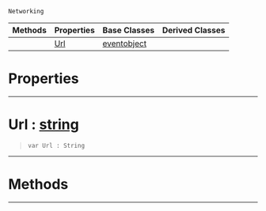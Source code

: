  `Networking`

|Methods|Properties|Base Classes|Derived Classes|
|---|---|---|---|
| |[ Url](https://github.com/ZilchEngine/ZilchDocs/blob/master/code_reference/class_reference/blockingwebrequest.markdown#url-zilch-engine-document)|[eventobject](https://github.com/ZilchEngine/ZilchDocs/blob/master/code_reference/class_reference/eventobject.markdown)| |


 #  Properties


---  
 #  Url : [string](https://github.com/ZilchEngine/ZilchDocs/blob/master/code_reference/nada_base_types/string.markdown)

> 
> ``` lang=cpp, name=Nada
> var Url : String


---  
 #  Methods


---  
 

 
